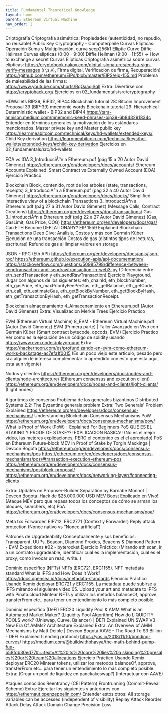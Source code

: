 ```yaml
---
title: Fundamental Theoretical Knowledge
layout: home
parent: Ethereum Virtual Machine
nav_order: 2
---
```


Criptografía
Criptografía asimétrica: Propiedades (autenticidad, no repudio, no reusable)
Public Key Cryptography - Computerphile	
Curvas Elípticas: Operación Suma y Multiplicación, curva secp256k1
Elliptic Curve Diffie Hellman
Curvas elipticas (0:00 - 9:00)
Diffie Hellman (9:00 - 11:55) -> How to exchange a secret 
Curvas Elipticas
Criptografía asimétrica sobre curvas elípticas: 
https://cryptobook.nakov.com/digital-signatures/ecdsa-sign-verify-messages
((r,s,v), Firma digital, Verificación de firma, Recuperación)
https://github.com/ethereum/EIPs/blob/master/EIPS/eip-155.md
Problema de maleabilidad de las firmas:
https://www.youtube.com/shorts/RqOaaglSqlI
Extra: Divertirse con https://cryptohack.org/
Ejercicios en 02_fundamentals/src/cryptography

HDWallets
BIP39, BIP32, BIP44
Blockchain tutorial 28: Bitcoin Improvement Proposal 39 (BIP-39) mnemonic words
Blockchain tutorial 29: Hierarchical Deterministic wallet - BIP32 and BIP44
https://tara-annison.medium.com/mnemonic-seed-phrases-bip39-6b843291834c
Entender en términos generales la motivación de los estándares mencionados.
Master private key and Master public key
https://learnmeabitcoin.com/technical/keys/hd-wallets/extended-keys/
Child Key derivation https://learnmeabitcoin.com/technical/keys/hd-wallets/extended-keys/#child-key-derivation
Ejercicios en 02_fundamentals/src/hd-wallets

EOA vs IOA
3_IntroducciÃ³n a Ethereum.pdf (pág 15 a 20 Autor David Gimenez)
https://ethereum.org/en/developers/docs/accounts/
Ethereum Accounts Explained: Smart Contract vs Externally Owned Account (EOA)
Ejercicio Práctico

Blockchain
Block, contenido, root de los arboles (state, transactions, receipts)
3_IntroducciÃ³n a Ethereum.pdf (pág 32 a 40 Autor David Gimenez)
https://ethereum.org/en/developers/docs/blocks/
Simplified interactive view of a blockchain
Transactions
3_IntroducciÃ³n a Ethereum.pdf (pág 27 a 31 Autor David Gimenez)
(Message Calls, Contract Creations)
https://ethereum.org/en/developers/docs/transactions/ 
Gas
3_IntroducciÃ³n a Ethereum.pdf (pág 22 a 27 Autor David Gimenez)
(Gas, GasLimit, Gas Price, OOG)
https://ethereum.org/en/developers/docs/gas/ 
Can ETH Become DEFLATIONARY? EIP 1559 Explained
Blockchain Transactions Deep Dive: Análisis, Costos y más con Germán Küber
Ejecución de una transacción
Costos de gas (distintos tipos de lecturas, escrituras)
Refund de gas al limpiar valores en storage

JSON - RPC (Eth API)
https://ethereum.org/en/developers/docs/apis/json-rpc/
https://ethereum.github.io/execution-apis/api-documentation/
https://stackoverflow.com/questions/50985798/difference-between-sendtransaction-and-sendrawtransaction-in-web3-py
(Diferencia entre eth_sendTransaction y eth_sendRawTransaction)
Ejercicio
Playground. Jugar con algunos de los siguientes:
eth_chainId, eth_blockNumber, eth_gasPrice, eth_maxPriorityFeePerGas, eth_getBalance, eth_getCode, eth_call, eth_estimateGas, eth_getBlockByNumber, eth_getBlockByHash, eth_getTransactionByHash, eth_getTransactionReceipt.
	
Blockchain almacenamiento 
4_Almacenamiento en Ethereum.pdf (Autor David Gimenez)
Extra: Visualizacion Merkle Trees
Ejercicio Práctico

EVM (Ethereum Virtual Machine)
8_EVM - Ethereum Virtual Machine.pdf (Autor David Gimenez)
EVM (Primera parte) | Taller Avanzado en Vivo con Germán Küber
(Smart contract bytecode, opcods, EVM)
Ejercicio Práctico
Ver como es la ejecución de un código de solidity usando  https://www.evm.codes/playground
Extra:
https://hackernoon.com/es/profundizando-en-evm-como-ethereum-works-backstage-ac7efa1f0015 (Es un poco viejo este articulo, pesado pero si a alguien le interesa complementar lo aprendido con esto que esta aquí, esta aun vigente)

Nodos y clientes
https://ethereum.org/en/developers/docs/nodes-and-clients/node-architecture/
(Ethereum consensus and execution client)
https://ethereum.org/en/developers/docs/nodes-and-clients/light-clients/
		(Light nodes)

Algoritmos de consenso
Problema de los generales bizantinos
Distributed Systems 2.2: The Byzantine generals problem	
Extra:
Two Generals' Problem Explained
https://ethereum.org/en/developers/docs/consensus-mechanisms/
Understanding Blockchain Consensus Mechanisms
PoW
https://ethereum.org/en/developers/docs/consensus-mechanisms/pow/
What is Proof of Work (PoW)｜Explained For Beginners
PoS 
QUE ES EL STAKING Y PROOF OF STAKE??! EXPLICACION BASICA!!
(No es el mejor video, las mejores explicaciones, PERO el contenido es el el apropiado)
PoS en Ethereum
Future-block MEV in Proof of Stake by Torgin Mackinga | Devcon Bogotá
https://ethereum.org/en/developers/docs/consensus-mechanisms/pos
https://ethereum.org/en/developers/docs/consensus-mechanisms/pos/#transaction-execution-ethereum-pos
https://ethereum.org/en/developers/docs/consensus-mechanisms/pos/block-proposal/
https://ethereum.org/en/developers/docs/networking-layer/#connecting-clients 

Extra: 
Updates on Proposer-Builder Separation by Barnabé Monnot | Devcon Bogotá
¡Hack de $25.000.000 USD MEV Boost Explicado en Vivo!	
(Ataque MEV pero que repasa todos los conceptos de cómo se arman los bloques, searchers, etc)
PoA
 https://ethereum.org/en/developers/docs/consensus-mechanisms/poa/

Meta txs
Forwarder, EIP712, ERC2771 (Context y Forwarder)
Reply attack protection (Nonce nativo vs “Nonce artificial”)


Patrones de Upgradeability
Conceptualmente y sus beneficios: Transparent, UUPs, Beacon, Diamond
Proxies, Beacons & Diamond Pattern - EVM Expeditions #02 - byterocket
Ejercicio Práctico:
(Mirando eth scan, ir a un contrato upgradeable, identificar cual es la implementación, cual es el proxy, como invocar un read, write..)  

Dominio especifico (NFTs)
NFTs (ERC721, ERC1155).
NFT metadata standard
What is IPFS and How Does it Work?
https://docs.opensea.io/docs/metadata-standards
Ejercicio Práctico
Usando Remix deployar ERC721 y ERC1155. 
La metadata puede subirse a IPFS mirando el siguiente video 05. Upload your art and metadata to IPFS with Pinata.cloud
Mintear NFTs y utilizar los metodos balanceOf, approve, transferFrom etc.. para tener un entendimiento lo más completo posible.

Dominio especifico (DeFI)
ERC20
Liquidity Pool & AMM
What is an Automated Market Maker? (Liquidity Pool Algorithm)
How do LIQUIDITY POOLS work? (Uniswap, Curve, Balancer) | DEFI Explained
UNISWAP V3 - New Era Of AMMs? Architecture Explained
Extra:
An Overview of AMM Mechanisms by Matt Deible | Devcon Bogotá
AAVE - The Road To $3 Billion - DEFI Explained (Lending protocol)
https://yos.io/2018/11/10/bonding-curves/
https://medium.com/@buildwithbhavya/the-math-behind-pump-fun-b58fdb30ed77#:~:text=At%20its%20core%20lies%20a,skipping%20presales%20or%20team%20allocations
Ejercicio Práctico
Usando Remix deployar ERC20
Mintear tokens, utilizar los metodos balanceOf, approve, transferFrom etc.. para tener un entendimiento lo más completo posible.
Extra:
(Crear un pool de liquidez en panckakeswap?)
(Interactuar con AAVE)


 Ataques conocidos
Reentrancy (CEI Pattern)
Frontrunning (Commit-Reveal Scheme)
Extra:
Ejercitar los siguientes y anteriores con https://ethernaut.openzeppelin.com/
Entender estos otros:
All storage variables can be accessed (independent of visibility)
Replay Attack
Reorder Attack
Delay Attack
Domain Change
Precision Loss
